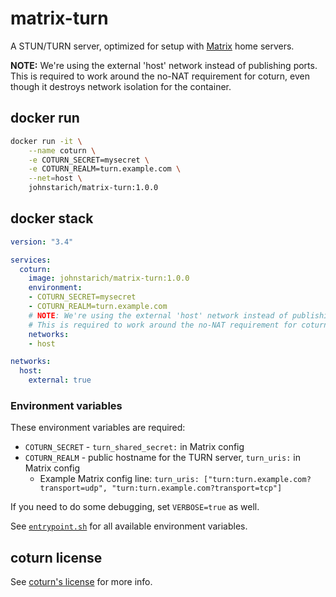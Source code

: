 # matrix-turn
A STUN/TURN server, optimized for setup with [Matrix](https://matrix.org) home servers.

**NOTE:** We're using the external 'host' network instead of publishing ports.
This is required to work around the no-NAT requirement for coturn, even though it destroys network isolation for the container.

## docker run
```bash
docker run -it \
    --name coturn \
    -e COTURN_SECRET=mysecret \
    -e COTURN_REALM=turn.example.com \
    --net=host \
    johnstarich/matrix-turn:1.0.0
```

## docker stack

```yaml
version: "3.4"

services:
  coturn:
    image: johnstarich/matrix-turn:1.0.0
    environment:
    - COTURN_SECRET=mysecret
    - COTURN_REALM=turn.example.com
    # NOTE: We're using the external 'host' network instead of publishing ports.
    # This is required to work around the no-NAT requirement for coturn, even though it destroys network isolation for this container.
    networks:
    - host

networks:
  host:
    external: true
```

### Environment variables
These environment variables are required:
* `COTURN_SECRET` - `turn_shared_secret:` in Matrix config
* `COTURN_REALM` - public hostname for the TURN server, `turn_uris:` in Matrix config
    - Example Matrix config line: `turn_uris: ["turn:turn.example.com?transport=udp", "turn:turn.example.com?transport=tcp"]`
	
If you need to do some debugging, set `VERBOSE=true` as well.

See [`entrypoint.sh`](./entrypoint.sh) for all available environment variables.


## coturn license
See [coturn's license](https://github.com/coturn/coturn/blob/master/LICENSE) for more info.
